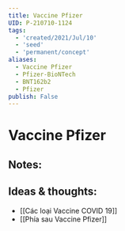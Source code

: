 ```yaml
---
title: Vaccine Pfizer
UID: P-210710-1124
tags:
  - 'created/2021/Jul/10'
  - 'seed'
  - 'permanent/concept'
aliases:
  - Vaccine Pfizer
  - Pfizer-BioNTech
  - BNT162b2
  - Pfizer
publish: False
---
```

# Vaccine Pfizer

## Notes:


## Ideas & thoughts:
- [[Các loại Vaccine COVID 19]]
- [[Phía sau Vaccine Pfizer]]
